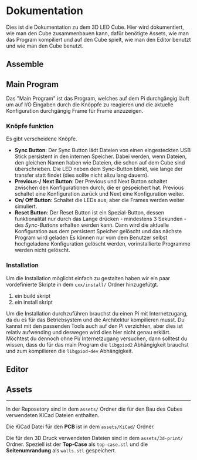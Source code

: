 # Dokumentation
Dies ist die Dokumentation zu dem 3D LED Cube.
Hier wird dokumentiert, wie man den Cube zusammenbauen kann, dafür benötigte Assets, wie man das Program kompiliert und auf den Cube spielt, wie man den Editor benutzt und wie man den Cube benutzt.

## Assemble


## Main Program
Das "Main Program" ist das Program, welches auf dem Pi durchgängig läuft um
auf I/O Eingaben durch die Knöppfe zu reagieren und die aktuelle Konfiguration
durchgängig Frame für Frame anzuzeigen.

### Knöpfe funktion
Es gibt verscheidene Knöpfe.
- **Sync Button**: Der Sync Button lädt Dateien von einen eingesteckten USB Stick persistent in den internen Speicher.
  Dabei werden, wenn Dateien, den gleichen Namen haben wie Dateien, die schon auf dem Cube sind überschrieben.
  Die LED neben dem Sync-Button blinkt, wie lange der transfer statt findet (dies sollte nicht allzu lang dauern).
- **Previous-/ Next Button**: Der Previous und Next Button schaltet zwischen den Konfigurationen durch, die er gespeichert hat.
  Previous schaltet eine Konfiguration zurück und Next eine Konfiguration weiter.
- **On/ Off Button**: Schaltet die LEDs aus, aber die Frames werden weiter simuliert.
- **Reset Button**: Der Reset Button ist ein Spezial-Button, dessen funktionalität nur durch das Lange drücken - mindestens 3 Sekunden - des *Sync-Buttons* erhalten werden kann.
  Dann wird die aktuelle Konfiguration aus dem persistent Speicher gelöscht und das nächste Program wird geladen
  Es können nur vom dem Benutzer selbst hochgeladene Konfiguration gelöscht werden, vorinstallierte Programme werden nicht gelöscht.

### Installation
Um die Installation möglicht einfach zu gestalten haben wir ein paar vordefinierte Skripte in dem `cxx/install/` Ordner hinzugefütgt.
1. ein build skript
2. ein install skript

Um die Installation durchzuführen brauchst du einen Pi mit Internetzugang, da du es für das Betriebsystem und die Architektur kompilieren musst. 
Du kannst mit den passenden Tools auch auf den Pi verzichten, aber dies ist relativ aufwending und deswegen wird dies hier nicht genau erklärt. 
Möchtest du dennoch ohne Pi/ Internetzugang versuchen, dann solltest du wissen, dass du für das main Program die `libgpiod2` Abhängigkeit brauchst und zum kompilieren die `libgpiod-dev` Abhängigkeit.

## Editor


## Assets



---------------

In der Reposetory sind in dem `assets/` Ordner die für den Bau des Cubes verwendeten KiCad Dateien enthalten.

Die KiCad Datei für den **PCB** ist in dem `assets/KiCad/` Ordner.

Die für den 3D Druck verwendeten Dateien sind in dem `assets/3d-print/` Ordner.
Speziell ist der **Top-Case** als `top-case.stl` und die **Seitenumrandung** als `walls.stl` gespeichert.


